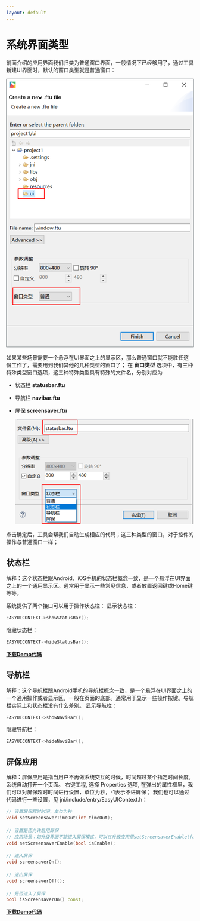 ```yaml
---
layout: default
---
```

# 系统界面类型
前面介绍的应用界面我们归类为普通窗口界面，一般情况下已经够用了，通过工具新建UI界面时，默认的窗口类型就是普通窗口：  

 ![](images/5939b5202b235b3a3e0c9d773f749b26_597x852.png)

如果某些场景需要一个悬浮在UI界面之上的显示区，那么普通窗口就不能胜任这份工作了，需要用到我们其他的几种类型的窗口了；
在 **窗口类型** 选项中，有三种特殊类型窗口选项，这三种特殊类型具有特殊的文件名，分别对应为
* 状态栏 **statusbar.ftu**
* 导航栏 **navibar.ftu**
* 屏保 **screensaver.ftu**  

  ![](images/screenshot_1512460753534.png)

点击确定后，工具会帮我们自动生成相应的代码；这三种类型的窗口，对于控件的操作与普通窗口一样；

## 状态栏
解释：这个状态栏跟Android，iOS手机的状态栏概念一致，是一个悬浮在UI界面之上的一个通用显示区。通常用于显示一些常见信息，或者放置返回键或Home键等等。

系统提供了两个接口可以用于操作状态栏：
显示状态栏：
```c++
EASYUICONTEXT->showStatusBar();
```
隐藏状态栏：
```c++
EASYUICONTEXT->hideStatusBar();
```
[**下载Demo代码**](demo_download#demo_download)

## 导航栏
解释：这个导航栏跟Android手机的导航栏概念一致，是一个悬浮在UI界面之上的一个通用操作或者显示区，一般在页面的底部。通常用于显示一些操作按键。导航栏实际上和状态栏没有什么差别。
显示导航栏：
```c++
EASYUICONTEXT->showNaviBar();
```
隐藏导航栏：
```c++
EASYUICONTEXT->hideNaviBar();
```

## 屏保应用
解释：屏保应用是指当用户不再做系统交互的时候，时间超过某个指定时间长度。系统自动打开一个页面。
右键工程, 选择 Properties 选项, 在弹出的属性框里，我们可以对屏保超时时间进行设置，单位为秒，-1表示不进屏保；
我们也可以通过代码进行一些设置，见 jni/include/entry/EasyUIContext.h：
```c++
// 设置屏保超时时间，单位为秒
void setScreensaverTimeOut(int timeOut);

// 设置是否允许启用屏保
// 应用场景：如升级界面不能进入屏保模式，可以在升级应用里setScreensaverEnable(false)关闭屏保检测，退出setScreensaverEnable(true)恢复屏保功能
void setScreensaverEnable(bool isEnable);

// 进入屏保
void screensaverOn();

// 退出屏保
void screensaverOff();

// 是否进入了屏保
bool isScreensaverOn() const;
```
[**下载Demo代码**](demo_download#demo_download)
